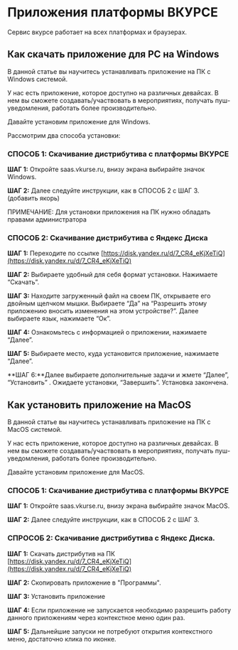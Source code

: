 # Приложения платформы ВКУРСЕ

Сервис вкурсе работает на всех платформах и браузерах.

## Как скачать приложение для PC на Windows

В данной статье вы научитесь устанавливать приложение на ПК с Windows системой.

У нас есть приложение, которое доступно на различных девайсах. В нем вы сможете создавать/участвовать в мероприятиях, получать пуш-уведомления, работать более производительно.

Давайте установим приложение для Windows.

Рассмотрим два способа установки:

### СПОСОБ 1: Скачивание дистрибутива с платформы ВКУРСЕ

**ШАГ 1:** Откройте saas.vkurse.ru, внизу экрана выбирайте значок Windows.

**ШАГ 2:** Далее следуйте инструкции, как в СПОСОБ 2 с ШАГ 3. (добавить якорь)

ПРИМЕЧАНИЕ: Для установки приложения на ПК нужно обладать правами администратора

### СПОСОБ 2: Скачивание дистрибутива с Яндекс Диска

**ШАГ 1:** Переходите по ссылке [https://disk.yandex.ru/d/7_CR4_eKjXeTiQ](https://disk.yandex.ru/d/7_CR4_eKjXeTiQ)

**ШАГ 2:** Выбираете удобный для себя формат установки. Нажимаете “Скачать”.

<!-- todo: \*вставить скрин\* -->

**ШАГ 3:** Находите загруженный файл на своем ПК, открываете его двойным щелчком мышки. Выбираете “Да” на “Разрешить этому приложению вносить изменения на этом устройстве?”. Далее выбираете язык, нажимаете “Ок”.

<!-- todo: \*вставить скрины\* -->

**ШАГ 4:** Ознакомьтесь с информацией о приложении, нажимаете “Далее”.

<!-- todo: \*вставить скрин\* -->

**ШАГ 5:** Выбираете место, куда установится приложение, нажимаете “Далее”.

<!--todo: \*вставить скрин\* -->

**ШАГ 6:**Далее выбираете дополнительные задачи и жмете “Далее”, “Установить” . Ожидаете установки, “Завершить”. Установка закончена.

<!-- todo: \*вставить скрины\* -->

## Как установить приложение на MacOS

В данной статье вы научитесь устанавливать приложение на ПК с MacOS системой.

У нас есть приложение, которое доступно на различных девайсах. В нем вы сможете создавать/участвовать в мероприятиях, получать пуш-уведомления, работать более производительно.

Давайте установим приложение для MacOS.

### СПОСОБ 1: Скачивание дистрибутива с платформы ВКУРСЕ

**ШАГ 1:** Откройте saas.vkurse.ru, внизу экрана выбирайте значок MacOS.

**ШАГ 2:** Далее следуйте инструкции, как в СПОСОБ 2 с ШАГ 3.

<!-- todo: (добавить якорь) -->

### СПРОСОБ 2: Скачивание дистрибутива с Яндекс Диска.

**ШАГ 1:** Скачать дистрибутив на ПК [https://disk.yandex.ru/d/7_CR4_eKjXeTiQ](https://disk.yandex.ru/d/7_CR4_eKjXeTiQ)

**ШАГ 2:** Скопировать приложение в "Программы".

**ШАГ 3:** Установить приложение

**ШАГ 4:** Если приложение не запускается необходимо разрешить работу данного приложениям через контекстное меню один раз.

**ШАГ 5:** Дальнейшие запуски не потребуют открытия контекстного меню, достаточно клика по иконке.
